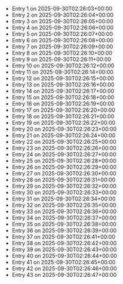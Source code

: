 - Entry 1 on 2025-09-30T02:26:03+00:00
- Entry 2 on 2025-09-30T02:26:04+00:00
- Entry 3 on 2025-09-30T02:26:05+00:00
- Entry 4 on 2025-09-30T02:26:06+00:00
- Entry 5 on 2025-09-30T02:26:07+00:00
- Entry 6 on 2025-09-30T02:26:08+00:00
- Entry 7 on 2025-09-30T02:26:09+00:00
- Entry 8 on 2025-09-30T02:26:10+00:00
- Entry 9 on 2025-09-30T02:26:11+00:00
- Entry 10 on 2025-09-30T02:26:12+00:00
- Entry 11 on 2025-09-30T02:26:14+00:00
- Entry 12 on 2025-09-30T02:26:15+00:00
- Entry 13 on 2025-09-30T02:26:16+00:00
- Entry 14 on 2025-09-30T02:26:17+00:00
- Entry 15 on 2025-09-30T02:26:18+00:00
- Entry 16 on 2025-09-30T02:26:19+00:00
- Entry 17 on 2025-09-30T02:26:20+00:00
- Entry 18 on 2025-09-30T02:26:21+00:00
- Entry 19 on 2025-09-30T02:26:22+00:00
- Entry 20 on 2025-09-30T02:26:23+00:00
- Entry 21 on 2025-09-30T02:26:24+00:00
- Entry 22 on 2025-09-30T02:26:25+00:00
- Entry 23 on 2025-09-30T02:26:26+00:00
- Entry 24 on 2025-09-30T02:26:27+00:00
- Entry 25 on 2025-09-30T02:26:28+00:00
- Entry 26 on 2025-09-30T02:26:29+00:00
- Entry 27 on 2025-09-30T02:26:30+00:00
- Entry 28 on 2025-09-30T02:26:31+00:00
- Entry 29 on 2025-09-30T02:26:32+00:00
- Entry 30 on 2025-09-30T02:26:33+00:00
- Entry 31 on 2025-09-30T02:26:34+00:00
- Entry 32 on 2025-09-30T02:26:35+00:00
- Entry 33 on 2025-09-30T02:26:36+00:00
- Entry 34 on 2025-09-30T02:26:37+00:00
- Entry 35 on 2025-09-30T02:26:38+00:00
- Entry 36 on 2025-09-30T02:26:39+00:00
- Entry 37 on 2025-09-30T02:26:41+00:00
- Entry 38 on 2025-09-30T02:26:42+00:00
- Entry 39 on 2025-09-30T02:26:43+00:00
- Entry 40 on 2025-09-30T02:26:44+00:00
- Entry 41 on 2025-09-30T02:26:45+00:00
- Entry 42 on 2025-09-30T02:26:46+00:00
- Entry 43 on 2025-09-30T02:26:47+00:00
